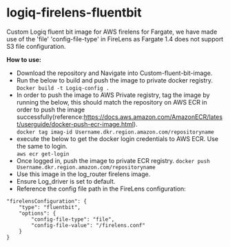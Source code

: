 # logiq-firelens-fluentbit
Custom Logiq fluent bit image for AWS firelens for Fargate, we have made use of the  'file' 'config-file-type' in FireLens as Fargate 1.4 does not support S3 file configuration.

**How to use:**
- Download the repository and Navigate into Custom-fluent-bit-image.
- Run the below to build and push the image to private docker registry.<br>
  ```Docker build -t Logiq-config .  ```
- In order to push the image to AWS Private registry, tag the image by running the below, this should match the repository on AWS ECR in order to push the image successfully(reference:https://docs.aws.amazon.com/AmazonECR/latest/userguide/docker-push-ecr-image.html).</br>
   ```docker tag imag-id Username.dkr.region.amazon.com/repositoryname ```
- execute the below to get the docker login credentials to AWS ECR. Use the same to login.</br>
   ``` aws ecr get-login ```
- Once logged in, push the image to private ECR registry.
``` docker push  Username.dkr.region.amazon.com/repositoryname ```
- Use this image in the log_router firelens image.
- Ensure Log_driver is set to default.
- Reference the config file path in the FireLens configuration:</br>
```
"firelensConfiguration": {
    "type": "fluentbit",
    "options": {
        "config-file-type": "file",
        "config-file-value": "/firelens.conf"
    }
}

```
